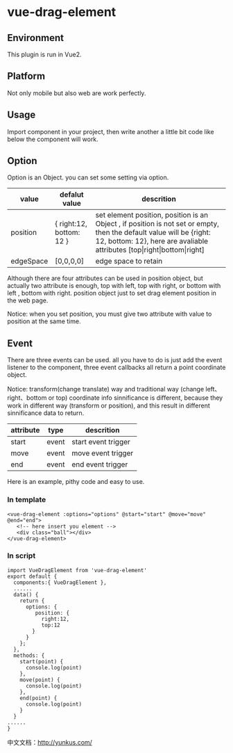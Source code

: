 # vue-drag-element

## Environment

This plugin is run in Vue2.

## Platform

Not only mobile but also web are work perfectly.

## Usage

Import component in your project, then write another a little bit code like below the component will work.

## Option

Option is an Object. you can set some setting via option.

| value     | defalut value            | descrition                                                   |
| --------- | ------------------------ | ------------------------------------------------------------ |
| position  | { right:12, bottom: 12 } | set element position, position is an Object , if position is not set or empty, then the default value will be {right: 12, bottom: 12}, here are avaliable attributes [top\|right\|bottom\|right] |
| edgeSpace | [0,0,0,0]                | edge space to retain                                         |

Although there are four attributes can be used in position object, but actually two attribute is enough, top with left, top with right, or bottom with left , bottom with right. position object just to set drag element position in the web page.

Notice:  when you set position, you must give two attribute with value to position at the same time.

## Event

There are three events can be used. all you have to do is just add the event listener to the component, three event callbacks all return a point coordinate object. 

Notice: transform(change translate) way and traditional way (change left、right、bottom or top) coordinate info sinnificance is different, because they work in different way (transform or position), and this result in different sinnificance  data to return.

| attribute | type  | descrition          |
| --------- | ----- | ------------------- |
| start     | event | start event trigger |
| move      | event | move event trigger  |
| end       | event | end event trigger   |

Here is an example, pithy code and easy to use.

### In template

```vue
<vue-drag-element :options="options" @start="start" @move="move" @end="end">
   <!-- here insert you element -->
   <div class="ball"></div>
</vue-drag-element>
```

### In script

```vue
import VueDragElement from 'vue-drag-element'
export default {
  components:{ VueDragElement },
  ......
  data() {
    return {
      options: {
         position: {
           right:12,
           top:12
        }
      }
    };
  },
  methods: {
    start(point) {
      console.log(point)
    },
    move(point) {
      console.log(point)
    },
    end(point) {
      console.log(point)
    }
  }
......
}
```

中文文档：<http://yunkus.com/>

